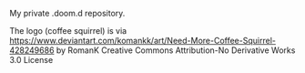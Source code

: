 My private .doom.d repository.


The logo (coffee squirrel) is via
https://www.deviantart.com/komankk/art/Need-More-Coffee-Squirrel-428249686 by
RomanK Creative Commons Attribution-No Derivative Works 3.0 License
